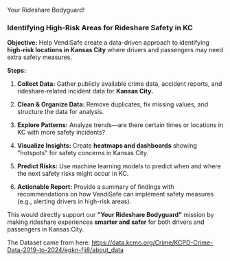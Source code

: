 Your Rideshare Bodyguard!

### **Identifying High-Risk Areas for Rideshare Safety in KC** 
**Objective:** Help VendiSafe create a data-driven approach to identifying **high-risk locations in Kansas City** where drivers and passengers may need extra safety measures. 

**Steps:** 
1. **Collect Data:** Gather publicly available crime data, accident reports, and rideshare-related incident data for **Kansas City.** 

2. **Clean & Organize Data:** Remove duplicates, fix missing values, and structure the data for analysis. 

3. **Explore Patterns:** Analyze trends—are there certain times or locations in KC with more safety incidents? 

4. **Visualize Insights:** Create **heatmaps and dashboards** showing "hotspots" for safety concerns in Kansas City. 

5. **Predict Risks:** Use machine learning models to predict when and where the next safety risks might occur in KC. 

6. **Actionable Report:** Provide a summary of findings with recommendations on how VendiSafe can implement safety measures (e.g., alerting drivers in high-risk areas).

This would directly support our **"Your Rideshare Bodyguard"** mission by making rideshare experiences **smarter and safer** for both drivers and passengers in Kansas City.

The Dataset came from here:
 https://data.kcmo.org/Crime/KCPD-Crime-Data-2019-to-2024/egkn-fji8/about_data

 
